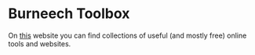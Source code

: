 # Burneech Toolbox
On [this](https://burneech-toolbox.netlify.app/) website you can find collections of useful (and mostly free) online tools and websites.

